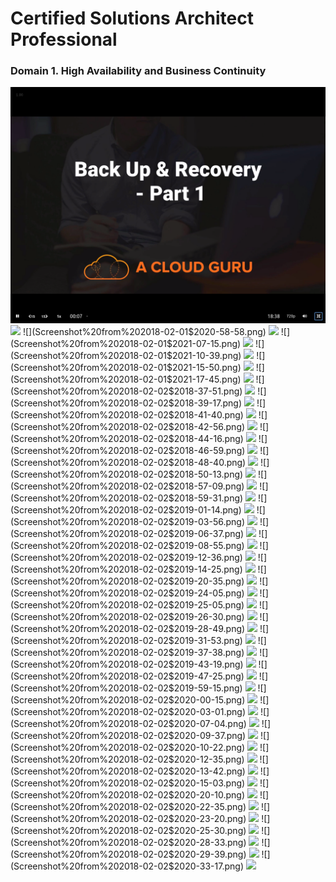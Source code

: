 # Certified Solutions Architect Professional

### Domain 1. High Availability and Business Continuity

![](Screenshot%20from%202018-02-01%2020-45-04.png)
![](Screenshot%20from%202018-02-01$2020-47-04.png)
![](Screenshot%20from%202018-02-01$2020-58-58.png)
![](Screenshot%20from%202018-02-01$2021-04-44.png)
![](Screenshot%20from%202018-02-01$2021-07-15.png)
![](Screenshot%20from%202018-02-01$2021-09-05.png)
![](Screenshot%20from%202018-02-01$2021-10-39.png)
![](Screenshot%20from%202018-02-01$2021-14-52.png)
![](Screenshot%20from%202018-02-01$2021-15-50.png)
![](Screenshot%20from%202018-02-01$2021-16-32.png)
![](Screenshot%20from%202018-02-01$2021-17-45.png)
![](Screenshot%20from%202018-02-02$2018-27-51.png)
![](Screenshot%20from%202018-02-02$2018-37-51.png)
![](Screenshot%20from%202018-02-02$2018-39-08.png)
![](Screenshot%20from%202018-02-02$2018-39-17.png)
![](Screenshot%20from%202018-02-02$2018-40-11.png)
![](Screenshot%20from%202018-02-02$2018-41-40.png)
![](Screenshot%20from%202018-02-02$2018-42-47.png)
![](Screenshot%20from%202018-02-02$2018-42-56.png)
![](Screenshot%20from%202018-02-02$2018-43-48.png)
![](Screenshot%20from%202018-02-02$2018-44-16.png)
![](Screenshot%20from%202018-02-02$2018-46-18.png)
![](Screenshot%20from%202018-02-02$2018-46-59.png)
![](Screenshot%20from%202018-02-02$2018-47-40.png)
![](Screenshot%20from%202018-02-02$2018-48-40.png)
![](Screenshot%20from%202018-02-02$2018-49-24.png)
![](Screenshot%20from%202018-02-02$2018-50-13.png)
![](Screenshot%20from%202018-02-02$2018-51-34.png)
![](Screenshot%20from%202018-02-02$2018-57-09.png)
![](Screenshot%20from%202018-02-02$2018-58-59.png)
![](Screenshot%20from%202018-02-02$2018-59-31.png)
![](Screenshot%20from%202018-02-02$2019-00-22.png)
![](Screenshot%20from%202018-02-02$2019-01-14.png)
![](Screenshot%20from%202018-02-02$2019-01-55.png)
![](Screenshot%20from%202018-02-02$2019-03-56.png)
![](Screenshot%20from%202018-02-02$2019-04-33.png)
![](Screenshot%20from%202018-02-02$2019-06-37.png)
![](Screenshot%20from%202018-02-02$2019-07-37.png)
![](Screenshot%20from%202018-02-02$2019-08-55.png)
![](Screenshot%20from%202018-02-02$2019-11-26.png)
![](Screenshot%20from%202018-02-02$2019-12-36.png)
![](Screenshot%20from%202018-02-02$2019-13-03.png)
![](Screenshot%20from%202018-02-02$2019-14-25.png)
![](Screenshot%20from%202018-02-02$2019-14-53.png)
![](Screenshot%20from%202018-02-02$2019-20-35.png)
![](Screenshot%20from%202018-02-02$2019-22-40.png)
![](Screenshot%20from%202018-02-02$2019-24-05.png)
![](Screenshot%20from%202018-02-02$2019-24-38.png)
![](Screenshot%20from%202018-02-02$2019-25-05.png)
![](Screenshot%20from%202018-02-02$2019-25-54.png)
![](Screenshot%20from%202018-02-02$2019-26-30.png)
![](Screenshot%20from%202018-02-02$2019-27-01.png)
![](Screenshot%20from%202018-02-02$2019-28-49.png)
![](Screenshot%20from%202018-02-02$2019-30-12.png)
![](Screenshot%20from%202018-02-02$2019-31-53.png)
![](Screenshot%20from%202018-02-02$2019-35-38.png)
![](Screenshot%20from%202018-02-02$2019-37-38.png)
![](Screenshot%20from%202018-02-02$2019-38-13.png)
![](Screenshot%20from%202018-02-02$2019-43-19.png)
![](Screenshot%20from%202018-02-02$2019-44-38.png)
![](Screenshot%20from%202018-02-02$2019-47-25.png)
![](Screenshot%20from%202018-02-02$2019-58-15.png)
![](Screenshot%20from%202018-02-02$2019-59-15.png)
![](Screenshot%20from%202018-02-02$2019-59-25.png)
![](Screenshot%20from%202018-02-02$2020-00-15.png)
![](Screenshot%20from%202018-02-02$2020-01-49.png)
![](Screenshot%20from%202018-02-02$2020-03-01.png)
![](Screenshot%20from%202018-02-02$2020-03-07.png)
![](Screenshot%20from%202018-02-02$2020-07-04.png)
![](Screenshot%20from%202018-02-02$2020-08-04.png)
![](Screenshot%20from%202018-02-02$2020-09-37.png)
![](Screenshot%20from%202018-02-02$2020-10-05.png)
![](Screenshot%20from%202018-02-02$2020-10-22.png)
![](Screenshot%20from%202018-02-02$2020-11-25.png)
![](Screenshot%20from%202018-02-02$2020-12-35.png)
![](Screenshot%20from%202018-02-02$2020-13-07.png)
![](Screenshot%20from%202018-02-02$2020-13-42.png)
![](Screenshot%20from%202018-02-02$2020-14-16.png)
![](Screenshot%20from%202018-02-02$2020-15-03.png)
![](Screenshot%20from%202018-02-02$2020-19-41.png)
![](Screenshot%20from%202018-02-02$2020-20-10.png)
![](Screenshot%20from%202018-02-02$2020-21-24.png)
![](Screenshot%20from%202018-02-02$2020-22-35.png)
![](Screenshot%20from%202018-02-02$2020-23-03.png)
![](Screenshot%20from%202018-02-02$2020-23-20.png)
![](Screenshot%20from%202018-02-02$2020-25-02.png)
![](Screenshot%20from%202018-02-02$2020-25-30.png)
![](Screenshot%20from%202018-02-02$2020-27-10.png)
![](Screenshot%20from%202018-02-02$2020-28-33.png)
![](Screenshot%20from%202018-02-02$2020-28-57.png)
![](Screenshot%20from%202018-02-02$2020-29-39.png)
![](Screenshot%20from%202018-02-02$2020-30-17.png)
![](Screenshot%20from%202018-02-02$2020-33-17.png)
![](Screenshot%20from%202018-02-02$2020-34-26.png)
